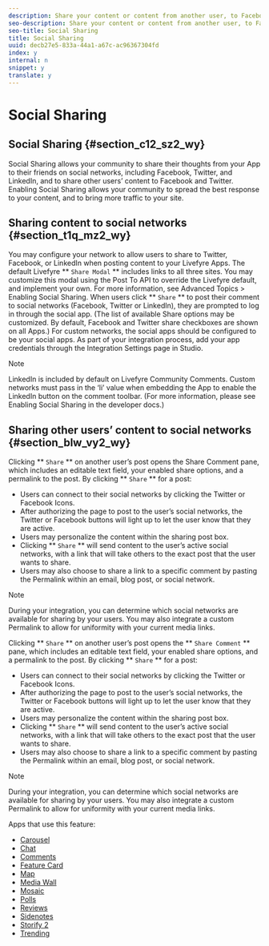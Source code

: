 ```yaml
---
description: Share your content or content from another user, to Facebook, Twitter or LinkedIn.
seo-description: Share your content or content from another user, to Facebook, Twitter or LinkedIn.
seo-title: Social Sharing
title: Social Sharing
uuid: decb27e5-833a-44a1-a67c-ac96367304fd
index: y
internal: n
snippet: y
translate: y
---
```


# Social Sharing


## Social Sharing {#section_c12_sz2_wy}

Social Sharing allows your community to share their thoughts from your App to their friends on social networks, including Facebook, Twitter, and LinkedIn, and to share other users’ content to Facebook and Twitter. Enabling Social Sharing allows your community to spread the best response to your content, and to bring more traffic to your site.

## Sharing content to social networks {#section_t1q_mz2_wy}

You may configure your network to allow users to share to Twitter, Facebook, or LinkedIn when posting content to your Livefyre Apps. The default Livefyre ** `Share Modal` ** includes links to all three sites. You may customize this modal using the Post To API to override the Livefyre default, and implement your own. For more information, see Advanced Topics &gt; Enabling Social Sharing.
When users click ** `Share` ** to post their comment to social networks (Facebook, Twitter or LinkedIn), they are prompted to log in through the social app. (The list of available Share options may be customized. By default, Facebook and Twitter share checkboxes are shown on all Apps.) For custom networks, the social apps should be configured to be your social apps. As part of your integration process, add your app credentials through the Integration Settings page in Studio.

>[!NOTE]
>
>LinkedIn is included by default on Livefyre Community Comments. Custom networks must pass in the ‘li’ value when embedding the App to enable the LinkedIn button on the comment toolbar. (For more information, please see Enabling Social Sharing in the developer docs.)


## Sharing other users’ content to social networks {#section_blw_vy2_wy}

Clicking ** `Share` ** on another user’s post opens the Share Comment pane, which includes an editable text field, your enabled share options, and a permalink to the post.
By clicking ** `Share` ** for a post:

* Users can connect to their social networks by clicking the Twitter or Facebook Icons.
* After authorizing the page to post to the user’s social networks, the Twitter or Facebook buttons will light up to let the user know that they are active.
* Users may personalize the content within the sharing post box.
* Clicking ** `Share` ** will send content to the user’s active social networks, with a link that will take others to the exact post that the user wants to share.
* Users may also choose to share a link to a specific comment by pasting the Permalink within an email, blog post, or social network.

>[!NOTE]
>
>During your integration, you can determine which social networks are available for sharing by your users. You may also integrate a custom Permalink to allow for uniformity with your current media links.




Clicking ** `Share` ** on another user’s post opens the ** `Share Comment` ** pane, which includes an editable text field, your enabled share options, and a permalink to the post.
By clicking ** `Share` ** for a post:

* Users can connect to their social networks by clicking the Twitter or Facebook Icons.
* After authorizing the page to post to the user’s social networks, the Twitter or Facebook buttons will light up to let the user know that they are active.
* Users may personalize the content within the sharing post box.
* Clicking ** `Share` ** will send content to the user’s active social networks, with a link that will take others to the exact post that the user wants to share.
* Users may also choose to share a link to a specific comment by pasting the Permalink within an email, blog post, or social network.

>[!NOTE]
>
>During your integration, you can determine which social networks are available for sharing by your users. You may also integrate a custom Permalink to allow for uniformity with your current media links.


<a id="section_blk_ccj_h1b"></a>

Apps that use this feature:

* [Carousel](c_carousel_app.md#c_carousel_app)
* [Chat](c_chat_app.md#c_chat_app)
* [Comments](c_comments_app.md#c_comments_app)
* [Feature Card](c_feature_card_app.md#c_feature_card_app)
* [Map](c_map_app.md#c_map_app)
* [Media Wall](c_media_wall_app.md#c_media_wall_app)
* [Mosaic](c_mosaic_app.md#c_mosaic_app)
* [Polls](c_polls_app.md#c_polls_app)
* [Reviews](c_reviews_app.md#c_reviews_app)
* [Sidenotes](c_sidenotes_app.md#c_sidenotes_app)
* [Storify 2](c_storify2.md#c_storify2)
* [Trending](c_trending_app.md#c_trending_app)
